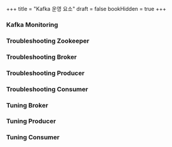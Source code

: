 +++
title = "Kafka 운영 요소"
draft = false
bookHidden = true
+++
### Kafka Monitoring

### Troubleshooting Zookeeper

### Troubleshooting Broker

### Troubleshooting Producer

### Troubleshooting Consumer

### Tuning Broker

### Tuning Producer

### Tuning Consumer